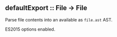 ## defaultExport :: File -> File

Parse file contents into an available as `file.ast` AST.
 
ES2015 options enabled.
 
 